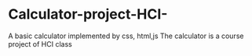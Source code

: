 # Calculator-project-HCI-
A basic calculator implemented by css, html,js
The calculator is a course project of HCI class
